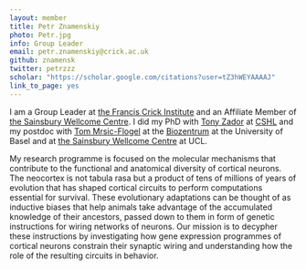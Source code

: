 ```yaml
---
layout: member
title: Petr Znamenskiy
photo: Petr.jpg
info: Group Leader
email: petr.znamenskiy@crick.ac.uk
github: znamensk
twitter: petrzzz
scholar: "https://scholar.google.com/citations?user=tZ3hWEYAAAAJ"
link_to_page: yes
---
```

I am a Group Leader at [the Francis Crick Institute](https://www.crick.ac.uk/)
and an Affiliate Member of [the Sainsbury Wellcome
Centre](https://www.sainsburywellcome.org/web/). I did my PhD with [Tony
Zador](http://zadorlab.labsites.cshl.edu/) at [CSHL](https://www.cshl.edu/) and
my postdoc with [Tom
Mrsic-Flogel](https://www.sainsburywellcome.org/web/groups/mrsic-flogel-lab) at
the [Biozentrum](https://www.biozentrum.unibas.ch/) at the University of Basel
and at [the Sainsbury Wellcome Centre](https://www.sainsburywellcome.org/web/)
at UCL.

My research programme is focused on the molecular mechanisms that contribute to
the functional and anatomical diversity of cortical neurons. The neocortex is
not tabula rasa but a product of tens of millions of years of evolution that has
shaped cortical circuits to perform computations essential for survival. These
evolutionary adaptations can be thought of as inductive biases that help animals
take advantage of the accumulated knowledge of their ancestors, passed down to
them in form of genetic instructions for wiring networks of neurons. Our mission
is to decypher these instructions by investigating how gene expression
programmes of cortical neurons constrain their synaptic wiring and understanding
how the role of the resulting circuits in behavior.   
